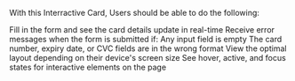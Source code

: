 With this Interractive Card, Users should be able to do the following:

Fill in the form and see the card details update in real-time
Receive error messages when the form is submitted if:
Any input field is empty
The card number, expiry date, or CVC fields are in the wrong format
View the optimal layout depending on their device's screen size
See hover, active, and focus states for interactive elements on the page